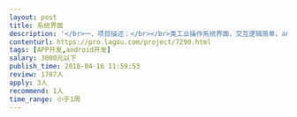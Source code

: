 ```yaml
---                
layout: post       
title: 系统界面           
description: '</br>一、项目描述：</br></br>类工业操作系统界面，交互逻辑简单，androidAPP，app需要连接外部硬件配合使用，需要留出对外数据接口。</br></br>二、主要功能点：</br></br></br>三、可参考产品：</br></br></br>四、人员要求：</br>'     
contenturl: https://pro.lagou.com/project/7290.html      
tags: [APP开发,android开发]            
salary: 3000元以下          
publish_time: 2018-04-16 11:59:53         
review: 1707人                   
apply: 3人                   
recommend: 1人                   
time_range: 小于1周              
---                 
```

